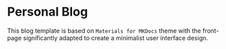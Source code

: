 # Personal Blog

This blog template is based on `Materials for MKDocs` theme with the front-page significantly adapted to create a minimalist user interface design. 


